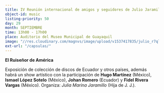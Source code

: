 ```yaml
---
title: IV Reunión internacional de amigos y seguidores de Julio Jaramillo
object-id: music
listing-priority: 50
day: 29
month: SEPTIEMBRE
time: 13h00 - 17h00
place: Auditorio del Museo Municipal de Guayaquil
image: "//res.cloudinary.com/magnvs/image/upload/v1537417835/julio_r7qlgb.jpg"
ext-url: "/capsulas/"
---
```

**El Ruiseñor de América**

Exposición de colección de discos de Ecuador y otros países, además habrá un show artístico con la participación de **Hugo Martínez** (México), **Ismael López Sotelo** (México), **Johan Romero** (Ecuador) y **Fidel Rivera Vargas** (México). Organiza: *Julia Marina Jaramillo* (Hija de J. J.).
